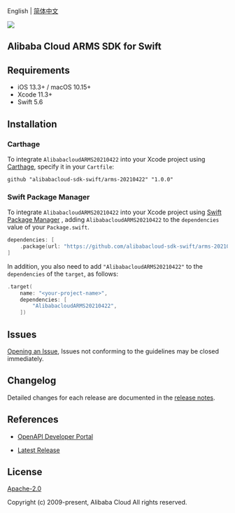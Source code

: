 English | [简体中文](README-CN.md)

![](https://aliyunsdk-pages.alicdn.com/icons/AlibabaCloud.svg)

## Alibaba Cloud ARMS SDK for Swift

## Requirements

- iOS 13.3+ / macOS 10.15+
- Xcode 11.3+
- Swift 5.6

## Installation

### Carthage

To integrate `AlibabacloudARMS20210422` into your Xcode project using [Carthage](https://github.com/Carthage/Carthage), specify it in your `Cartfile`:

```ogdl
github "alibabacloud-sdk-swift/arms-20210422" "1.0.0"
```

### Swift Package Manager

To integrate `AlibabacloudARMS20210422` into your Xcode project using [Swift Package Manager](https://swift.org/package-manager/) , adding `AlibabacloudARMS20210422` to the `dependencies` value of your `Package.swift`.

```swift
dependencies: [
    .package(url: "https://github.com/alibabacloud-sdk-swift/arms-20210422.git", from: "1.0.0")
]
```

In addition, you also need to add `"AlibabacloudARMS20210422"` to the `dependencies` of the `target`, as follows:

```swift
.target(
    name: "<your-project-name>",
    dependencies: [
        "AlibabacloudARMS20210422",
    ])
```

## Issues

[Opening an Issue](https://github.com/alibabacloud-sdk-swift/arms-20210422/issues/new), Issues not conforming to the guidelines may be closed immediately.

## Changelog

Detailed changes for each release are documented in the [release notes](./ChangeLog.txt).

## References

* [OpenAPI Developer Portal](https://next.api.alibabacloud.com/home)
- [Latest Release](https://github.com/alibabacloud-sdk-swift/arms-20210422)

## License

[Apache-2.0](http://www.apache.org/licenses/LICENSE-2.0)

Copyright (c) 2009-present, Alibaba Cloud All rights reserved.
